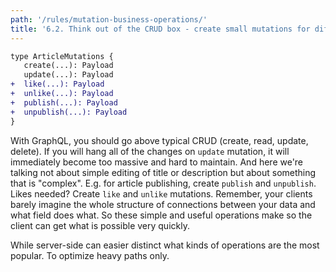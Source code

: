 ```yaml
---
path: '/rules/mutation-business-operations/'
title: '6.2. Think out of the CRUD box - create small mutations for different business operations against the resources.'
---
```


```diff
type ArticleMutations {
   create(...): Payload
   update(...): Payload
+  like(...): Payload
+  unlike(...): Payload
+  publish(...): Payload
+  unpublish(...): Payload
}
```

With GraphQL, you should go above typical CRUD (create, read, update, delete). If you will hang all of the changes on `update` mutation, it will immediately become too massive and hard to maintain. And here we're talking not about simple editing of title or description but about something that is "complex". E.g. for article publishing, create `publish` and `unpublish`. Likes needed? Create `like` and `unlike` mutations. Remember, your clients barely imagine the whole structure of connections between your data and what field does what. So these simple and useful operations make so the client can get what is possible very quickly.

While server-side can easier distinct what kinds of operations are the most popular. To optimize heavy paths only.
